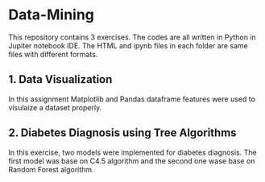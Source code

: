 # Data-Mining
 
This repository contains 3 exercises. The codes are all written in Python in Jupiter notebook IDE. The HTML and ipynb files in each folder are same files with different formats.

## 1. Data Visualization
In this assignment Matplotlib and Pandas dataframe features were used to visulaize a dataset properly.

## 2. Diabetes Diagnosis using Tree Algorithms
In this exercise, two models were implemented for diabetes diagnosis. The first model was base on C4.5 algorithm and the second one wase base on Random Forest algorithm.